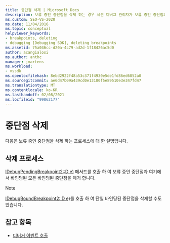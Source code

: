 ```yaml
---
title: 중단점 삭제 | Microsoft Docs
description: 보류 중인 중단점을 삭제 하는 경우 세션 디버그 관리자가 보류 중인 중단점과 해당 중단점에서 바인딩된 모든 중단점을 제거 하는 방법에 대해 알아봅니다.
ms.custom: SEO-VS-2020
ms.date: 11/04/2016
ms.topic: conceptual
helpviewer_keywords:
- breakpoints, deleting
- debugging [Debugging SDK], deleting breakpoints
ms.assetid: 75a046cc-d20a-4c79-ad2d-1f18426ac5d0
author: acangialosi
ms.author: anthc
manager: jmartens
ms.workload:
- vssdk
ms.openlocfilehash: 8ebd2922f48a53c371f4930e5de1fd86ed6852a0
ms.sourcegitcommit: ae6d47b09a439cd0e13180f5e89510e3e347fd47
ms.translationtype: MT
ms.contentlocale: ko-KR
ms.lasthandoff: 02/08/2021
ms.locfileid: "99862177"
---
```

# <a name="deleting-a-breakpoint"></a>중단점 삭제
다음은 보류 중인 중단점을 삭제 하는 프로세스에 대 한 설명입니다.

## <a name="deletion-process"></a>삭제 프로세스
 [IDebugPendingBreakpoint2::D e)](../../extensibility/debugger/reference/idebugpendingbreakpoint2-delete.md) 메서드를 호출 하 여 보류 중인 중단점과 여기에서 바인딩된 모든 바인딩된 중단점을 제거 합니다.

> [!NOTE]
> [IDebugBoundBreakpoint2::D e)](../../extensibility/debugger/reference/idebugboundbreakpoint2-delete.md)를 호출 하 여 단일 바인딩된 중단점을 삭제할 수도 있습니다.

## <a name="see-also"></a>참고 항목
- [디버거 이벤트 호출](../../extensibility/debugger/calling-debugger-events.md)

